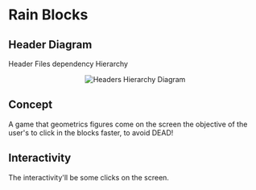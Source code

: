 # Rain Blocks

## Header Diagram

Header Files dependency Hierarchy

<p align="center">
  <img src="http://www.plantuml.com/plantuml/proxy?cache=no&src=https://raw.githubusercontent.com/StarLordCraft/Games/main/RainBlocks/diagram.puml" alt="Headers Hierarchy Diagram">
</p>

## Concept

A game that geometrics figures come on the screen the objective of the
user's to click in the blocks faster, to avoid DEAD!

## Interactivity

The interactivity'll be some clicks on the screen.
